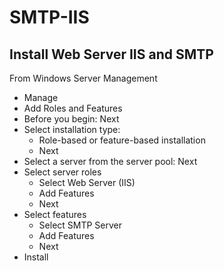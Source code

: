 # SMTP-IIS

## Install Web Server IIS and SMTP
From Windows Server Management
<ul>
  <li>Manage</li>
  <li>Add Roles and Features</li>
  <li>Before you begin: Next</li>
  <li>
    Select installation type:
    <ul>
      <li>Role-based or feature-based installation</li>
      <li>Next</li>
    </ul>
  </li>
  <li>Select a server from the server pool: Next</li>
  <li>
    Select server roles
    <ul>
      <li>Select Web Server (IIS)</li>
      <li>Add Features</li>
      <li>Next</li>
    </ul>
    
  </li>
  <li>
    Select features
    <ul>
      <li>Select SMTP Server</li>
      <li>Add Features</li>
      <li>Next</li>
    </ul>
  </li>
  <li>Install</li>
</ul>



  
